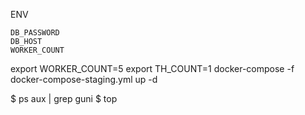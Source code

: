 ENV
```
DB_PASSWORD
DB_HOST
WORKER_COUNT
```
export WORKER_COUNT=5
export TH_COUNT=1
docker-compose -f docker-compose-staging.yml up -d

$ ps aux | grep guni
$ top